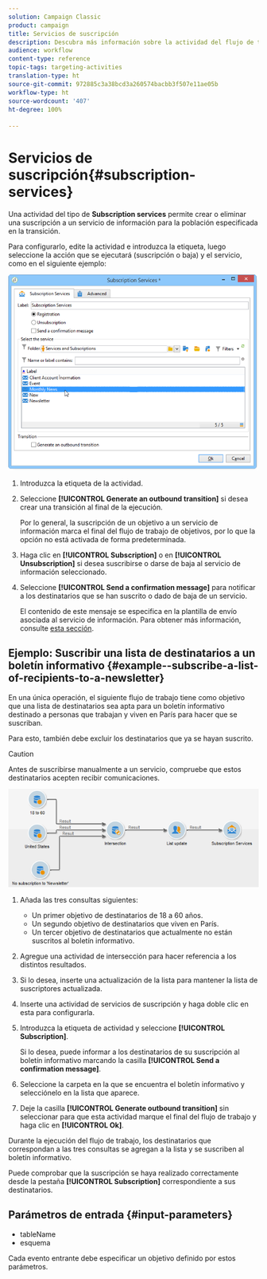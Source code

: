 ```yaml
---
solution: Campaign Classic
product: campaign
title: Servicios de suscripción
description: Descubra más información sobre la actividad del flujo de trabajo Servicios de suscripción
audience: workflow
content-type: reference
topic-tags: targeting-activities
translation-type: ht
source-git-commit: 972885c3a38bcd3a260574bacbb3f507e11ae05b
workflow-type: ht
source-wordcount: '407'
ht-degree: 100%

---
```



# Servicios de suscripción{#subscription-services}

Una actividad del tipo de **Subscription services** permite crear o eliminar una suscripción a un servicio de información para la población especificada en la transición.

Para configurarlo, edite la actividad e introduzca la etiqueta, luego seleccione la acción que se ejecutará (suscripción o baja) y el servicio, como en el siguiente ejemplo:

![](assets/edit_service_inscription.png)

1. Introduzca la etiqueta de la actividad.
1. Seleccione **[!UICONTROL Generate an outbound transition]** si desea crear una transición al final de la ejecución.

   Por lo general, la suscripción de un objetivo a un servicio de información marca el final del flujo de trabajo de objetivos, por lo que la opción no está activada de forma predeterminada.

1. Haga clic en **[!UICONTROL Subscription]** o en **[!UICONTROL Unsubscription]** si desea suscribirse o darse de baja al servicio de información seleccionado.
1. Seleccione **[!UICONTROL Send a confirmation message]** para notificar a los destinatarios que se han suscrito o dado de baja de un servicio.

   El contenido de este mensaje se especifica en la plantilla de envío asociada al servicio de información. Para obtener más información, consulte [esta sección](../../delivery/using/managing-subscriptions.md).

## Ejemplo: Suscribir una lista de destinatarios a un boletín informativo {#example--subscribe-a-list-of-recipients-to-a-newsletter}

En una única operación, el siguiente flujo de trabajo tiene como objetivo que una lista de destinatarios sea apta para un boletín informativo destinado a personas que trabajan y viven en París para hacer que se suscriban.

Para esto, también debe excluir los destinatarios que ya se hayan suscrito.

>[!CAUTION]
>
>Antes de suscribirse manualmente a un servicio, compruebe que estos destinatarios acepten recibir comunicaciones.

![](assets/subscription_services_example.png)

1. Añada las tres consultas siguientes:

   * Un primer objetivo de destinatarios de 18 a 60 años.
   * Un segundo objetivo de destinatarios que viven en París.
   * Un tercer objetivo de destinatarios que actualmente no están suscritos al boletín informativo.

1. Agregue una actividad de intersección para hacer referencia a los distintos resultados.
1. Si lo desea, inserte una actualización de la lista para mantener la lista de suscriptores actualizada.
1. Inserte una actividad de servicios de suscripción y haga doble clic en esta para configurarla.
1. Introduzca la etiqueta de actividad y seleccione **[!UICONTROL Subscription]**.

   Si lo desea, puede informar a los destinatarios de su suscripción al boletín informativo marcando la casilla **[!UICONTROL Send a confirmation message]**.

1. Seleccione la carpeta en la que se encuentra el boletín informativo y selecciónelo en la lista que aparece.
1. Deje la casilla **[!UICONTROL Generate outbound transition]** sin seleccionar para que esta actividad marque el final del flujo de trabajo y haga clic en **[!UICONTROL Ok]**.

Durante la ejecución del flujo de trabajo, los destinatarios que correspondan a las tres consultas se agregan a la lista y se suscriben al boletín informativo.

Puede comprobar que la suscripción se haya realizado correctamente desde la pestaña **[!UICONTROL Subscription]** correspondiente a sus destinatarios.

## Parámetros de entrada {#input-parameters}

* tableName
* esquema

Cada evento entrante debe especificar un objetivo definido por estos parámetros.
